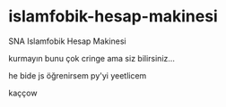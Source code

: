 # islamfobik-hesap-makinesi

SNA Islamfobik Hesap Makinesi

kurmayın bunu çok cringe ama siz bilirsiniz...

he bide js öğrenirsem py'yi yeetlicem

kaççow

